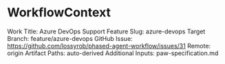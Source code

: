 # WorkflowContext

Work Title: Azure DevOps Support
Feature Slug: azure-devops
Target Branch: feature/azure-devops
GitHub Issue: https://github.com/lossyrob/phased-agent-workflow/issues/31
Remote: origin
Artifact Paths: auto-derived
Additional Inputs: paw-specification.md
